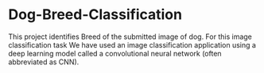 # Dog-Breed-Classification
This project identifies Breed of the submitted image of dog. For this image classification task We have used an image classification application using a deep learning model called a convolutional  neural network (often abbreviated as CNN).
